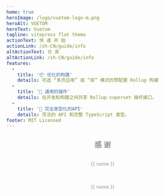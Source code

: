```yaml
---
home: true
heroImage: /logo/vuetom-logo-m.png
heroAlt: VUETOM
heroText: Vuetom
tagline: vitepress flat theme
actionText: 快 速 开 始
actionLink: /zh-CN/guide/info
altActionText: 仓 库
altActionLink: /zh-CN/guide/info
features:
  - 
    title: '📦 优化的构建'
    details: 可选 “多页应用” 或 “库” 模式的预配置 Rollup 构建
  - 
    title: '🔩 通用的插件'
    details: 在开发和构建之间共享 Rollup-superset 插件接口。
  - 
    title: '🔑 完全类型化的API'
    details: 灵活的 API 和完整 TypeScript 类型。
footer: MIT Licensed
---
```


<div class="frontpage sponsors">
  <h2>感 谢</h2>
  <div class="platinum-sponsors">
    <a v-for="{ href, src, name, id } of sponsors.filter(s => s.tier === 'platinum')" :href="href" target="_blank" rel="noopener" aria-label="sponsor-img">
      <img :src="src" :alt="name" :id="`sponsor-${id}`">
      <p>{{ name }}</p>
    </a>
  </div>
  <div class="gold-sponsors">
    <a v-for="{ href, src, name, id } of sponsors.filter(s => s.tier !== 'platinum')" :href="href" target="_blank" rel="noopener" aria-label="sponsor-img">
      <img :src="src" :alt="name" :id="`sponsor-${id}`">
      <p>{{ name }}</p>
    </a>
  </div>
</div>


<script setup>
import { onMounted } from 'vue'

const sponsors = [
  {
    "id": "vue",
    "name": "Vue",
    "href": "https://v3.cn.vuejs.org/",
    "src": "https://v3.cn.vuejs.org/logo.png",
    "tier": "platinum"
  },
  {
    "id": "vite",
    "name": "Vite",
    "href": "https://vitejs.cn/",
    "src": "https://vitejs.cn/logo.svg"
  },
  {
    "id": "vitepress",
    "name": "Vitepress",
    "href": "https://fttp.jjf-tech.cn/vitepress/",
    "src": "https://v3.cn.vuejs.org/logo.png"
  },
  {
    "id": "elementplus",
    "name": "Element Plus",
    "href": "https://element-plus.gitee.io/zh-CN/",
    "src": "https://element-plus.gitee.io/images/element-plus-logo.svg"
  }
]

function fetchReleaseTag() {
  onMounted(() => {
    fetch('https://api.github.com/repos/vitejs/docs-cn/releases/latest')
      .then((res) => res.json())
      .then((json) => {
        const mainTitle = document.getElementById('main-title')
        mainTitle.style.position = 'relative'

        const docsReleaseTag = document.createElement('span')
        docsReleaseTag.classList.add('release-tag')
        const releaseTagName = json.tag_name
        docsReleaseTag.innerText = releaseTagName

        if (releaseTagName !== undefined) {
          mainTitle.appendChild(docsReleaseTag)
        }
      })
  })
}

fetchReleaseTag()
</script>

<style>
.sponsors {
  padding: 0 1.5rem 2rem;
  font-size: 0.8rem;
}

.sponsors a {
  color: #999;
  margin: 1em;
  display: block;
}

.sponsors img {
  max-width: 160px;
  max-height: 40px;
}

.sponsors.frontpage {
  text-align: center;
}

.sponsors.frontpage img {
  display: inline-block;
  vertical-align: middle;
}

.sponsors.frontpage h2 {
  color: #999;
  font-size: 1.2rem;
  border: none;
}

.sponsors.sidebar a img {
  max-height: 36px;
}

.platinum-sponsors {
  margin-bottom: 1.5em;
}

.platinum-sponsors a img {
  max-width: 240px;
  max-height: 60px;
}

.gold-sponsors {
  display: flex;
  flex-wrap: wrap;
  justify-content: space-evenly;
  align-items: center;
}

/* special cases */
#sponsor-mux {
  padding: 5px 0;
  min-height: 36px;
}
</style>